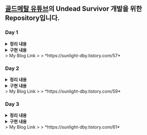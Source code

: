 ## [골드메탈 유튜브](https://www.youtube.com/watch?v=MmW166cHj54&list=PLO-mt5Iu5TeZF8xMHqtT_DhAPKmjF6i3x&index=1)의 Undead Survivor 개발을 위한 Repository입니다.

### Day 1
<details>
	<summary><b>정리 내용</b></summary>
	
- Unity 구조
  - Unity의 핵심 구조 : 컴포넌트 기반
  - 물리 시스템 관련 컴포넌트 및 속성
- Unity에서의 픽셀 아트
  - 아틀라스 (스프라이트 시트)
  - 스프라이트
  - 셀 애니메이션
  - 픽셀 아트를 위한 주요 설정
- Unity의 Input System
  - 설치 방법
  - Player Input 컴포넌트 사용법
  - Input Action 설정
  - Input System의 스크립트 활용
- Rule Tile
  - Number of Tiling Rules
  - Tiling Rules
- Cinemachine 카메라 시스템
  
</details>
<details>
	<summary><b>구현 내용</b></summary>
	
- Player Input System 구현
- 2D Cell Animation 제작
- 무한 맵 적용
- 몬스터 구현
  
</details>
> My Blog Link
>   > *https://sunlight-dby.tistory.com/57*  

### Day 2
<details>
	<summary><b>정리 내용</b></summary>
	
- 트랜스폼과 인스펙터 유용 팁
	- Transform의 Scale 속성 : 비율 고정 기능
 	- Inspector의 자물쇠 아이콘
  	- Header 속성
  	- 직렬화 (Serialization)
  	- 콜라이더 컴포넌트 리셋
  - 프리팹과 오브젝트 풀링
  	- 프리팹 생성
   	- 프리팹의 한계
	- 오브젝트 풀링
- GetComponentsInChildren<T>( )
- Null 체크
- 애니메이터 설정
- 부모 오브젝트
- 스프라이트의 레이어 순서 설정
- 레이어 (Layer)
- AddForce( )
- FromToRotation( )
- 충돌체 감지를 위한 Cast 계열 함수
- 넉백 기능을 위한 코루틴 (Coroutine) 활용
  
</details>
<details>
	<summary><b>구현 내용</b></summary>
	
- Object Pooling을 위한 Pool Manager 생성 및 구현
- 소환 레벨 적용
- 무기 구현
	- 회전하는 근접 무기
	- 자동 원거리 공격
- 몬스터 처리 애니메이션 및 넉백 적용
  
</details>
> My Blog Link
>   > *https://sunlight-dby.tistory.com/59*  

### Day 3
<details>
	<summary><b>정리 내용</b></summary>
	
- RectTransform
	- 앵커 (Anchor)
 - Canvas 컴포넌트
 	- Render Mode
  	- UI Scale Mode
- UI
	- HUD
 	- Text 요소
  		- Text (Legacy UI Text)
    		- TextMeshPro
      	- Image 컴포넌트
      	- Vertical Layout Group 컴포넌트
      	- Outline 컴포넌트
      	- 스크립트에서의 UI
      		- String.Format을 통한 UI Text 지정
      	 	- UI의 위치 갱신
      		- UI 업데이트 타이밍
      		- name 변수
	- Navigation
 - Scriptable Object
	- Scriptable Object 특징
 	- Scriptable Object 생성
  	- CreateAssetMenu 애트리뷰트
- 장면 전환과 관리
- Broadcast Message
   	- 시그니처
   	- 유의사항
- 오브젝트 계층 관련 함수
	- 비활성화 오브젝트 탐색
 - [TextArea] 애트리뷰트
 - 시간 제어
  
</details>
<details>
	<summary><b>구현 내용</b></summary>
	
- HUD 제작
- 능력 업그레이드
- 무기 장착
- 레벨업 시스템
- 게임 시작과 종료
  
</details>
> My Blog Link
>   > *https://sunlight-dby.tistory.com/61*  
